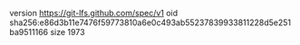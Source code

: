 version https://git-lfs.github.com/spec/v1
oid sha256:e86d3b11e7476f59773810a6e0c493ab55237839933811228d5e251ba9511166
size 1973

